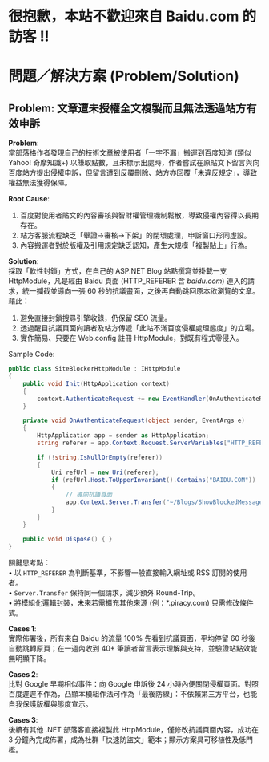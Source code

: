 # 很抱歉，本站不歡迎來自 Baidu.com 的訪客 !!

# 問題／解決方案 (Problem/Solution)

## Problem: 文章遭未授權全文複製而且無法透過站方有效申訴

**Problem**:  
當部落格作者發現自己的技術文章被使用者「一字不漏」搬運到百度知道 (類似 Yahoo! 奇摩知識+) 以賺取點數，且未標示出處時，作者嘗試在原貼文下留言與向百度站方提出侵權申訴，但留言遭到反覆刪除、站方亦回覆「未違反規定」，導致權益無法獲得保障。

**Root Cause**:  
1. 百度對使用者貼文的內容審核與智財權管理機制鬆散，導致侵權內容得以長期存在。  
2. 站方客服流程缺乏「舉證→審核→下架」的閉環處理，申訴窗口形同虛設。  
3. 內容搬運者對於版權及引用規定缺乏認知，產生大規模「複製貼上」行為。  

**Solution**:  
採取「軟性封鎖」方式，在自己的 ASP.NET Blog 站點撰寫並掛載一支 HttpModule，凡是經由 Baidu 頁面 (HTTP_REFERER 含 *baidu.com*) 連入的請求，統一攔截並導向一張 60 秒的抗議畫面，之後再自動跳回原本欲瀏覽的文章。藉此：

1. 避免直接封鎖搜尋引擎收錄，仍保留 SEO 流量。  
2. 透過醒目抗議頁面向讀者及站方傳遞「此站不滿百度侵權處理態度」的立場。  
3. 實作簡易、只要在 Web.config 註冊 HttpModule，對既有程式零侵入。  

Sample Code:  

```csharp
public class SiteBlockerHttpModule : IHttpModule
{
    public void Init(HttpApplication context)
    {
        context.AuthenticateRequest += new EventHandler(OnAuthenticateRequest);
    }

    private void OnAuthenticateRequest(object sender, EventArgs e)
    {
        HttpApplication app = sender as HttpApplication;
        string referer = app.Context.Request.ServerVariables["HTTP_REFERER"];

        if (!string.IsNullOrEmpty(referer))
        {
            Uri refUrl = new Uri(referer);
            if (refUrl.Host.ToUpperInvariant().Contains("BAIDU.COM"))
            {
                // 導向抗議頁面
                app.Context.Server.Transfer("~/Blogs/ShowBlockedMessage.aspx");
            }
        }
    }

    public void Dispose() { }
}
```

關鍵思考點：  
• 以 `HTTP_REFERER` 為判斷基準，不影響一般直接輸入網址或 RSS 訂閱的使用者。  
• `Server.Transfer` 保持同一個請求，減少額外 Round-Trip。  
• 將模組化邏輯封裝，未來若需擴充其他來源 (例：*.piracy.com) 只需修改條件式。  

**Cases 1**:  
實際佈署後，所有來自 Baidu 的流量 100% 先看到抗議頁面，平均停留 60 秒後自動跳轉原頁；在一週內收到 40+ 筆讀者留言表示理解與支持，並驗證站點效能無明顯下降。

**Cases 2**:  
比對 Google 早期相似事件：向 Google 申訴後 24 小時內便關閉侵權頁面。對照百度遲遲不作為，凸顯本模組作法可作為「最後防線」：不依賴第三方平台，也能自我保護版權與態度宣示。

**Cases 3**:  
後續有其他 .NET 部落客直接複製此 HttpModule，僅修改抗議頁面內容，成功在 3 分鐘內完成佈署，成為社群「快速防盜文」範本；顯示方案具可移植性及低門檻。